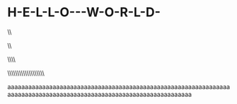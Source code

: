 # H-E-L-L-O---W-O-R-L-D-
\\\

\\\\

\\\\\\\

\\\\\\\\\\\\\\\\\\\\\\\\\\\\\\\\\\\\\\

aaaaaaaaaaaaaaaaaaaaaaaaaaaaaaaaaaaaaaaaaaaaaaaaaaaaaaaaaaaaaaaaaaaaaaaaaaaaaaaaaaaaaaaaaaaaaaaaaaaaaaaaaaaaaaaaaaaaa
